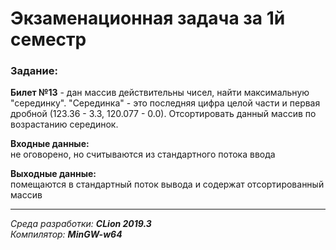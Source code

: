 # Экзаменационная задача за 1й семестр
### Задание:  
**Билет №13** - дан массив действительны чисел, найти максимальную "серединку". "Серединка" -
это последняя цифра целой части и первая дробной (123.36 - 3.3, 120.077 - 0.0). Отсортировать данный массив
по возрастанию серединок.

**Входные данные:**  
не оговорено, но считываются из стандартного потока ввода

**Выходные данные:**  
помещаются в стандартный поток вывода и содержат отсортированный массив

------
*Среда разработки: **CLion 2019.3***  
*Компилятор: **MinGW-w64***